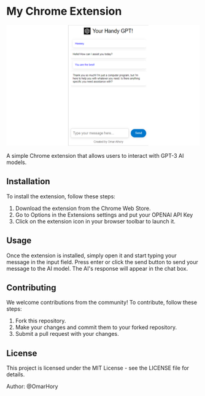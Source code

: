 # My Chrome Extension

![Extension Logo](images/crx.png)

A simple Chrome extension that allows users to interact with GPT-3 AI models.

## Installation

To install the extension, follow these steps:

1. Download the extension from the Chrome Web Store.
2. Go to Options in the Extensions settings and put your OPENAI API Key
3. Click on the extension icon in your browser toolbar to launch it.

## Usage

Once the extension is installed, simply open it and start typing your message in the input field. Press enter or click the send button to send your message to the AI model. The AI's response will appear in the chat box.

## Contributing

We welcome contributions from the community! To contribute, follow these steps:

1. Fork this repository.
2. Make your changes and commit them to your forked repository.
3. Submit a pull request with your changes.

## License

This project is licensed under the MIT License - see the LICENSE file for details.

Author: @OmarHory